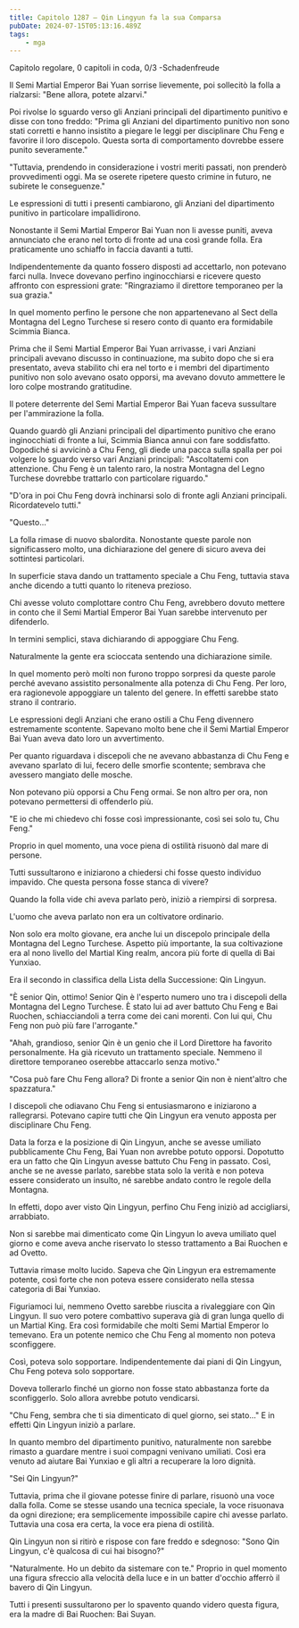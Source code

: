 ```yaml
---
title: Capitolo 1287 – Qin Lingyun fa la sua Comparsa
pubDate: 2024-07-15T05:13:16.489Z
tags:
    - mga
---
```



Capitolo regolare,
0 capitoli in coda, 0/3
-Schadenfreude</em>


Il Semi Martial Emperor Bai Yuan sorrise lievemente, poi sollecitò la folla a rialzarsi: "Bene allora, potete alzarvi."


Poi rivolse lo sguardo verso gli Anziani principali del dipartimento punitivo e disse con tono freddo: "Prima gli Anziani del dipartimento punitivo non sono stati corretti e hanno insistito a piegare le leggi per disciplinare Chu Feng e favorire il loro discepolo. Questa sorta di comportamento dovrebbe essere punito severamente."


"Tuttavia, prendendo in considerazione i vostri meriti passati, non prenderò provvedimenti oggi. Ma se oserete ripetere questo crimine in futuro, ne subirete le conseguenze."


Le espressioni di tutti i presenti cambiarono, gli Anziani del dipartimento punitivo in particolare impallidirono.


Nonostante il Semi Martial Emperor Bai Yuan non li avesse puniti, aveva annunciato che erano nel torto di fronte ad una così grande folla. Era praticamente uno schiaffo in faccia davanti a tutti.


Indipendentemente da quanto fossero disposti ad accettarlo, non potevano farci nulla. Invece dovevano perfino inginocchiarsi e ricevere questo affronto con espressioni grate: "Ringraziamo il direttore temporaneo per la sua grazia."


In quel momento perfino le persone che non appartenevano al Sect della Montagna del Legno Turchese si resero conto di quanto era formidabile Scimmia Bianca.


Prima che il Semi Martial Emperor Bai Yuan arrivasse, i vari Anziani principali avevano discusso in continuazione, ma subito dopo che si era presentato, aveva stabilito chi era nel torto e i membri del dipartimento punitivo non solo avevano osato opporsi, ma avevano dovuto ammettere le loro colpe mostrando gratitudine.


Il potere deterrente del Semi Martial Emperor Bai Yuan faceva sussultare per l'ammirazione la folla.


Quando guardò gli Anziani principali del dipartimento punitivo che erano inginocchiati di fronte a lui, Scimmia Bianca annuì con fare soddisfatto. Dopodiché si avvicinò a Chu Feng, gli diede una pacca sulla spalla per poi volgere lo sguardo verso vari Anziani principali: "Ascoltatemi con attenzione. Chu Feng è un talento raro, la nostra Montagna del Legno Turchese dovrebbe trattarlo con particolare riguardo."


"D'ora in poi Chu Feng dovrà inchinarsi solo di fronte agli Anziani principali. Ricordatevelo tutti."


"Questo..."


La folla rimase di nuovo sbalordita. Nonostante queste parole non significassero molto, una dichiarazione del genere di sicuro aveva dei sottintesi particolari.


In superficie stava dando un trattamento speciale a Chu Feng, tuttavia stava anche dicendo a tutti quanto lo riteneva prezioso.


Chi avesse voluto complottare contro Chu Feng, avrebbero dovuto mettere in conto che il Semi Martial Emperor Bai Yuan sarebbe intervenuto per difenderlo.


In termini semplici, stava dichiarando di appoggiare Chu Feng.


Naturalmente la gente era scioccata sentendo una dichiarazione simile.


In quel momento però molti non furono troppo sorpresi da queste parole perché avevano assistito personalmente alla potenza di Chu Feng. Per loro, era ragionevole appoggiare un talento del genere. In effetti sarebbe stato strano il contrario.


Le espressioni degli Anziani che erano ostili a Chu Feng divennero estremamente scontente. Sapevano molto bene che il Semi Martial Emperor Bai Yuan aveva dato loro un avvertimento.


Per quanto riguardava i discepoli che ne avevano abbastanza di Chu Feng e avevano sparlato di lui, fecero delle smorfie scontente; sembrava che avessero mangiato delle mosche.


Non potevano più opporsi a Chu Feng ormai. Se non altro per ora, non potevano permettersi di offenderlo più.


"E io che mi chiedevo chi fosse così impressionante, così sei solo tu, Chu Feng."


Proprio in quel momento, una voce piena di ostilità risuonò dal mare di persone.


Tutti sussultarono e iniziarono a chiedersi chi fosse questo individuo impavido. Che questa persona fosse stanca di vivere?


Quando la folla vide chi aveva parlato però, iniziò a riempirsi di sorpresa.


L'uomo che aveva parlato non era un coltivatore ordinario.


Non solo era molto giovane, era anche lui un discepolo principale della Montagna del Legno Turchese. Aspetto più importante, la sua coltivazione era al nono livello del Martial King realm, ancora più forte di quella di Bai Yunxiao.


Era il secondo in classifica della Lista della Successione: Qin Lingyun.


"È senior Qin, ottimo! Senior Qin è l'esperto numero uno tra i discepoli della Montagna del Legno Turchese. È stato lui ad aver battuto Chu Feng e Bai Ruochen, schiacciandoli a terra come dei cani morenti. Con lui qui, Chu Feng non può più fare l'arrogante."


"Ahah, grandioso, senior Qin è un genio che il Lord Direttore ha favorito personalmente. Ha già ricevuto un trattamento speciale. Nemmeno il direttore temporaneo oserebbe attaccarlo senza motivo."


"Cosa può fare Chu Feng allora? Di fronte a senior Qin non è nient'altro che spazzatura."


I discepoli che odiavano Chu Feng si entusiasmarono e iniziarono a rallegrarsi. Potevano capire tutti che Qin Lingyun era venuto apposta per disciplinare Chu Feng.


Data la forza e la posizione di Qin Lingyun, anche se avesse umiliato pubblicamente Chu Feng, Bai Yuan non avrebbe potuto opporsi. Dopotutto era un fatto che Qin Lingyun avesse battuto Chu Feng in passato. Così, anche se ne avesse parlato, sarebbe stata solo la verità e non poteva essere considerato un insulto, né sarebbe andato contro le regole della Montagna.


In effetti, dopo aver visto Qin Lingyun, perfino Chu Feng iniziò ad accigliarsi, arrabbiato.


Non si sarebbe mai dimenticato come Qin Lingyun lo aveva umiliato quel giorno e come aveva anche riservato lo stesso trattamento a Bai Ruochen e ad Ovetto.


Tuttavia rimase molto lucido. Sapeva che Qin Lingyun era estremamente potente, così forte che non poteva essere considerato nella stessa categoria di Bai Yunxiao.


Figuriamoci lui, nemmeno Ovetto sarebbe riuscita a rivaleggiare con Qin Lingyun. Il suo vero potere combattivo superava già di gran lunga quello di un Martial King. Era così formidabile che molti Semi Martial Emperor lo temevano. Era un potente nemico che Chu Feng al momento non poteva sconfiggere.


Così, poteva solo sopportare. Indipendentemente dai piani di Qin Lingyun, Chu Feng poteva solo sopportare.


Doveva tollerarlo finché un giorno non fosse stato abbastanza forte da sconfiggerlo. Solo allora avrebbe potuto vendicarsi.


"Chu Feng, sembra che ti sia dimenticato di quel giorno, sei stato..." E in effetti Qin Lingyun iniziò a parlare.


In quanto membro del dipartimento punitivo, naturalmente non sarebbe rimasto a guardare mentre i suoi compagni venivano umiliati. Così era venuto ad aiutare Bai Yunxiao e gli altri a recuperare la loro dignità.


"Sei Qin Lingyun?"


Tuttavia, prima che il giovane potesse finire di parlare, risuonò una voce dalla folla. Come se stesse usando una tecnica speciale, la voce risuonava da ogni direzione; era semplicemente impossibile capire chi avesse parlato. Tuttavia una cosa era certa, la voce era piena di ostilità.


Qin Lingyun non si ritirò e rispose con fare freddo e sdegnoso: "Sono Qin Lingyun, c'è qualcosa di cui hai bisogno?"


"Naturalmente. Ho un debito da sistemare con te." Proprio in quel momento una figura sfreccio alla velocità della luce e in un batter d'occhio afferrò il bavero di Qin Lingyun.


Tutti i presenti sussultarono per lo spavento quando videro questa figura, era la madre di Bai Ruochen: Bai Suyan.
                                


                                



